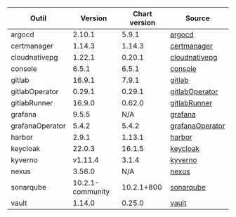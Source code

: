 | Outil | Version | Chart version | Source |
| ----- | ------- | ------------- | ------ |
| argocd | 2.10.1 | 5.9.1 | [argocd](https://artifacthub.io/packages/helm/bitnami/argo-cd) |
| certmanager | 1.14.3 | 1.14.3 | [certmanager](https://github.com/cert-manager/cert-manager/releases) |
| cloudnativepg | 1.22.1 | 0.20.1 | [cloudnativepg](https://artifacthub.io/packages/helm/cloudnative-pg/cloudnative-pg) |
| console | 6.5.1 | 6.5.1 | [console](https://github.com/cloud-pi-native/console/releases) |
| gitlab | 16.9.1 | 7.9.1 | [gitlab](https://artifacthub.io/packages/helm/gitlab/gitlab) |
| gitlabOperator | 0.29.1 | 0.29.1 | [gitlabOperator](https://gitlab.com/gitlab-org/cloud-native/gitlab-operator/-/tags) |
| gitlabRunner | 16.9.0 | 0.62.0 | [gitlabRunner](https://gitlab.com/gitlab-org/charts/gitlab-runner/-/tags) |
| grafana | 9.5.5 | N/A |[grafana](https://github.com/grafana/grafana/tags) |
| grafanaOperator | 5.4.2 | 5.4.2 | [grafanaOperator](https://github.com/grafana/grafana-operator/tags) |
| harbor | 2.9.1 | 1.13.1 | [harbor](https://artifacthub.io/packages/helm/harbor/harbor) |
| keycloak | 22.0.3 | 16.1.5 | [keycloak](https://artifacthub.io/packages/helm/bitnami/keycloak) |
| kyverno | v1.11.4 | 3.1.4 | [kyverno](https://artifacthub.io/packages/helm/kyverno/kyverno) |
| nexus | 3.56.0 | N/A | [nexus](https://hub.docker.com/r/sonatype/nexus3/) |
| sonarqube | 10.2.1-community | 10.2.1+800 | [sonarqube](https://artifacthub.io/packages/helm/sonarqube/sonarqube) |
| vault | 1.14.0 | 0.25.0 | [vault](https://artifacthub.io/packages/helm/hashicorp/vault) |
